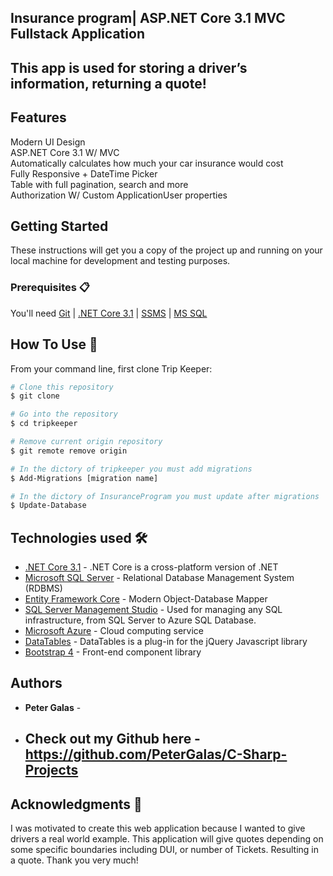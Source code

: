 ## Insurance program| ASP.NET Core 3.1 MVC Fullstack Application 

## This app is used for storing a driver’s information, returning a quote! 


## Features

 Modern UI Design\
 ASP.NET Core 3.1 W/ MVC\
 Automatically calculates how much your car insurance would cost\
 Fully Responsive + DateTime Picker\
 Table with full pagination, search and more\
 Authorization W/ Custom ApplicationUser properties

## Getting Started

These instructions will get you a copy of the project up and running on your local machine for development and testing purposes. 

### Prerequisites 📋

You'll need [Git](https://git-scm.com) | [.NET Core 3.1](https://dotnet.microsoft.com/download) | [SSMS](https://docs.microsoft.com/en-us/sql/ssms/download-sql-server-management-studio-ssms?view=sql-server-ver15) | [MS SQL](https://docs.microsoft.com/en-us/ef/)


## How To Use 🔧

From your command line, first clone Trip Keeper:

```bash
# Clone this repository
$ git clone

# Go into the repository
$ cd tripkeeper

# Remove current origin repository
$ git remote remove origin

# In the dictory of tripkeeper you must add migrations
$ Add-Migrations [migration name]

# In the dictory of InsuranceProgram you must update after migrations
$ Update-Database
```

## Technologies used 🛠️

- [.NET Core 3.1](https://dotnet.microsoft.com/download) - .NET Core is a cross-platform version of .NET
- [Microsoft SQL Server](https://docs.microsoft.com/en-us/ef/) - Relational Database Management System (RDBMS)
- [Entity Framework Core](https://docs.microsoft.com/en-us/ef/) - Modern Object-Database Mapper
- [SQL Server Management Studio](https://www.microsoft.com/en-us/sql-server) -  Used for managing any SQL infrastructure, from SQL Server to Azure SQL Database.
- [Microsoft Azure](https://azure.microsoft.com/en-us/) - Cloud computing service
- [DataTables](https://datatables.net/) - DataTables is a plug-in for the jQuery Javascript library
- [Bootstrap 4](https://getbootstrap.com/docs/4.3/getting-started/introduction/) - Front-end component library


## Authors

- **Peter Galas** - 
- ## Check out my Github here - https://github.com/PeterGalas/C-Sharp-Projects

## Acknowledgments 🎁

I was motivated to create this web application because I wanted to give drivers a real world example. This application will give quotes depending on some 
specific boundaries including DUI, or number of Tickets. Resulting in a quote. Thank you very much!
